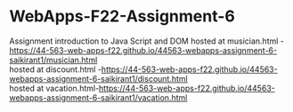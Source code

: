 # WebApps-F22-Assignment-6
Assignment introduction to Java Script and DOM
hosted at musician.html - https://44-563-web-apps-f22.github.io/44563-webapps-assignment-6-saikirant1/musician.html<br/>
hosted at discount.html -https://44-563-web-apps-f22.github.io/44563-webapps-assignment-6-saikirant1/discount.html<br/>
hosted at vacation.html-https://44-563-web-apps-f22.github.io/44563-webapps-assignment-6-saikirant1/vacation.html<br/>